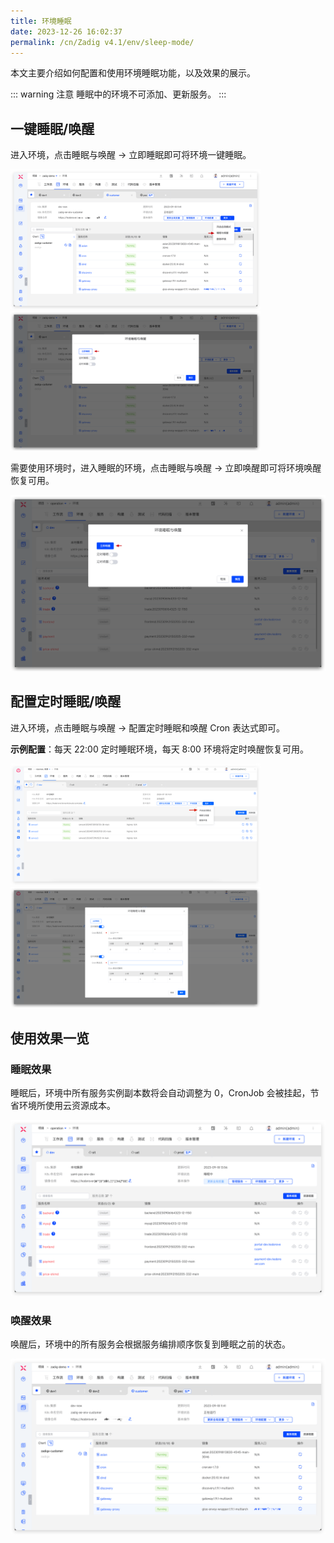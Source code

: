 ```yaml
---
title: 环境睡眠
date: 2023-12-26 16:02:37
permalink: /cn/Zadig v4.1/env/sleep-mode/
---
```


本文主要介绍如何配置和使用环境睡眠功能，以及效果的展示。

::: warning 注意
睡眠中的环境不可添加、更新服务。
:::

## 一键睡眠/唤醒

进入环境，点击睡眠与唤醒 → 立即睡眠即可将环境一键睡眠。

<img src="../../../../_images/sleep_mode_1.png" width="400" >
<img src="../../../../_images/sleep_mode_2.png" width="400" >

需要使用环境时，进入睡眠的环境，点击睡眠与唤醒 → 立即唤醒即可将环境唤醒恢复可用。

![一键唤醒](../../../../_images/sleep_mode_3.png)

## 配置定时睡眠/唤醒

进入环境，点击睡眠与唤醒 → 配置定时睡眠和唤醒 Cron 表达式即可。

**示例配置**：每天 22:00 定时睡眠环境，每天 8:00 环境将定时唤醒恢复可用。

<img src="../../../../_images/sleep_mode_4_310.png" width="400" >
<img src="../../../../_images/sleep_mode_5_310.png" width="400" >

## 使用效果一览

### 睡眠效果

睡眠后，环境中所有服务实例副本数将会自动调整为 0，CronJob 会被挂起，节省环境所使用云资源成本。

![睡眠效果](../../../../_images/sleep_mode_6.png)

### 唤醒效果

唤醒后，环境中的所有服务会根据服务编排顺序恢复到睡眠之前的状态。

![唤醒效果](../../../../_images/sleep_mode_7.png)

